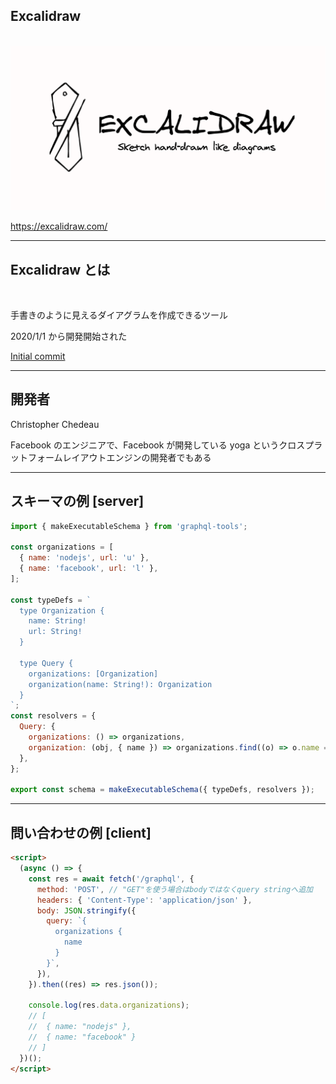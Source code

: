 <!-- sectionTitle: Excalidraw -->

## Excalidraw

<br />

<img src="../images/excalidraw-logo.png" class="logo" />

<br />

https://excalidraw.com/

---

## Excalidraw とは

<br />

手書きのように見えるダイアグラムを作成できるツール

2020/1/1 から開発開始された
<br />

[Initial commit](https://github.com/excalidraw/excalidraw/commit/ec23829fce40fdc0897c966405d265c3e9883f72)

---

## 開発者

Christopher Chedeau

Facebook のエンジニアで、Facebook が開発している yoga というクロスプラットフォームレイアウトエンジンの開発者でもある

---

<!-- note
graphqlはquery, mutation, subscriptionを持ちます。
queryはデータの取得
mutationはデータの変更
subscriptionはデータの購読
-->

## スキーマの例 [server]

```js
import { makeExecutableSchema } from 'graphql-tools';

const organizations = [
  { name: 'nodejs', url: 'u' },
  { name: 'facebook', url: 'l' },
];

const typeDefs = `
  type Organization {
    name: String!
    url: String!
  }

  type Query {
    organizations: [Organization]
    organization(name: String!): Organization
  }
`;
const resolvers = {
  Query: {
    organizations: () => organizations,
    organization: (obj, { name }) => organizations.find((o) => o.name === name),
  },
};

export const schema = makeExecutableSchema({ typeDefs, resolvers });
```

---

## 問い合わせの例 [client]

```html
<script>
  (async () => {
    const res = await fetch('/graphql', {
      method: 'POST', // "GET"を使う場合はbodyではなくquery stringへ追加
      headers: { 'Content-Type': 'application/json' },
      body: JSON.stringify({
        query: `{
          organizations {
            name
          }
        }`,
      }),
    }).then((res) => res.json());

    console.log(res.data.organizations);
    // [
    //  { name: "nodejs" },
    //  { name: "facebook" }
    // ]
  })();
</script>
```
